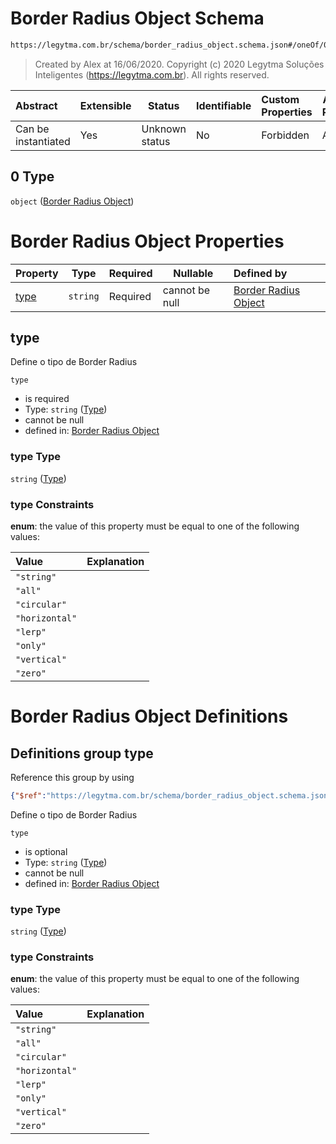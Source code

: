 # Border Radius Object Schema

```txt
https://legytma.com.br/schema/border_radius_object.schema.json#/oneOf/0
```




> Created by Alex at 16/06/2020.
> Copyright (c) 2020 Legytma Soluções Inteligentes (<https://legytma.com.br>). All rights reserved.
>

| Abstract            | Extensible | Status         | Identifiable | Custom Properties | Additional Properties | Access Restrictions | Defined In                                                                                |
| :------------------ | ---------- | -------------- | ------------ | :---------------- | --------------------- | ------------------- | ----------------------------------------------------------------------------------------- |
| Can be instantiated | Yes        | Unknown status | No           | Forbidden         | Allowed               | none                | [border_radius.schema.json\*](../schema/border_radius.schema.json) |

## 0 Type

`object` ([Border Radius Object](border_radius-oneof-border-radius-object.md))

# Border Radius Object Properties

| Property      | Type     | Required | Nullable       | Defined by                                                                                                                                             |
| :------------ | -------- | -------- | -------------- | :----------------------------------------------------------------------------------------------------------------------------------------------------- |
| [type](#type) | `string` | Required | cannot be null | [Border Radius Object](border_radius_object-properties-type.md) |

## type

Define o tipo de Border Radius


`type`

-   is required
-   Type: `string` ([Type](border_radius_object-properties-type.md))
-   cannot be null
-   defined in: [Border Radius Object](border_radius_object-properties-type.md)

### type Type

`string` ([Type](border_radius_object-properties-type.md))

### type Constraints

**enum**: the value of this property must be equal to one of the following values:

| Value          | Explanation |
| :------------- | ----------- |
| `"string"`     |             |
| `"all"`        |             |
| `"circular"`   |             |
| `"horizontal"` |             |
| `"lerp"`       |             |
| `"only"`       |             |
| `"vertical"`   |             |
| `"zero"`       |             |

# Border Radius Object Definitions

## Definitions group type

Reference this group by using

```json
{"$ref":"https://legytma.com.br/schema/border_radius_object.schema.json#/definitions/type"}
```

Define o tipo de Border Radius


`type`

-   is optional
-   Type: `string` ([Type](border_radius_object-definitions-type.md))
-   cannot be null
-   defined in: [Border Radius Object](border_radius_object-definitions-type.md)

### type Type

`string` ([Type](border_radius_object-definitions-type.md))

### type Constraints

**enum**: the value of this property must be equal to one of the following values:

| Value          | Explanation |
| :------------- | ----------- |
| `"string"`     |             |
| `"all"`        |             |
| `"circular"`   |             |
| `"horizontal"` |             |
| `"lerp"`       |             |
| `"only"`       |             |
| `"vertical"`   |             |
| `"zero"`       |             |
